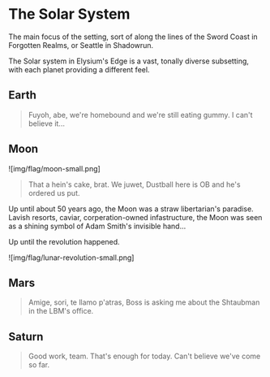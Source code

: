 # The Solar System

The main focus of the setting, sort of along the lines of the Sword Coast in Forgotten Realms,
or Seattle in Shadowrun.

The Solar system in Elysium's Edge is a vast, tonally diverse subsetting,
with each planet providing a different feel.

## Earth

> Fuyoh, abe, we're homebound and we're still eating gummy. I can't believe it...

## Moon

![img/flag/moon-small.png]

> That a hein's cake, brat. We juwet, Dustball here is OB and he's ordered us put.

Up until about 50 years ago, the Moon was a straw libertarian's paradise.
Lavish resorts, caviar, corperation-owned infastructure, the Moon was seen as a shining symbol of Adam Smith's invisible hand...

Up until the revolution happened.

![img/flag/lunar-revolution-small.png]

## Mars

> Amige, sori, te llamo p'atras, Boss is asking me about the Shtaubman in the LBM's office.

## Saturn

> Good work, team. That's enough for today. Can't believe we've come so far.

